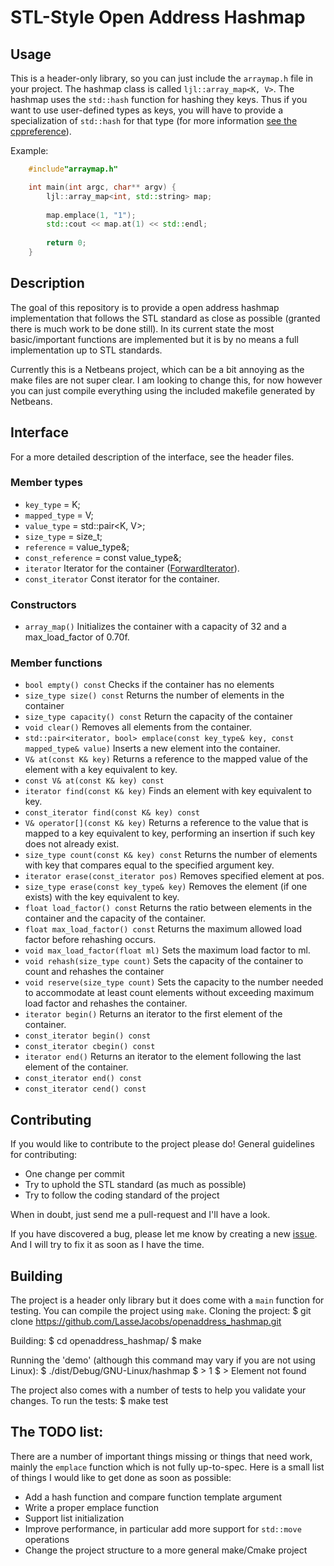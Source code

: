 # STL-Style Open Address Hashmap
## Usage
This is a header-only library, so you can just include the `arraymap.h` 
file in your project. The hashmap class is called `ljl::array_map<K, V>`.
The hashmap uses the `std::hash` function for hashing they keys. Thus if you
want to use user-defined types as keys, you will have to provide a 
specialization of `std::hash` for that type (for more information 
[see the cppreference](http://en.cppreference.com/w/cpp/utility/hash)).

Example:
```c++
	#include"arraymap.h"

	int main(int argc, char** argv) {
		ljl::array_map<int, std::string> map;
		
		map.emplace(1, "1");
		std::cout << map.at(1) << std::endl;
	   
		return 0;
	}

```

## Description
The goal of this repository is to provide a open address hashmap implementation 
that follows the STL standard as close as possible (granted there is much work 
to be done still). In its current state the most basic/important functions are 
implemented but it is by no means a full implementation up to STL standards.

Currently this is a Netbeans project, which can be a bit annoying as the make
files are not super clear. I am looking to change this, for now however you can
just compile everything using the included makefile generated by Netbeans.

## Interface
For a more detailed description of the interface, see the header files.

### Member types
 - `key_type` = K;
 - `mapped_type` = V;
 - `value_type` = std::pair<K, V>;
 - `size_type` = size_t;
 - `reference` = value_type&;
 - `const_reference` = const value_type&;
 - `iterator` Iterator for the container ([ForwardIterator](http://en.cppreference.com/w/cpp/concept/ForwardIterator)).
 - `const_iterator` Const iterator for the container.
 
### Constructors
 - `array_map()` Initializes the container with a capacity of 32 and a max_load_factor of 0.70f.

### Member functions
 - `bool empty() const` Checks if the container has no elements
 - `size_type size() const` Returns the number of elements in the container
 - `size_type capacity() const` Return the capacity of the container
 - `void clear()` Removes all elements from the container.
 - `std::pair<iterator, bool> emplace(const key_type& key, const mapped_type& value)` Inserts a new element into the container.
 - `V& at(const K& key)` Returns a reference to the mapped value of the element with a key equivalent to key.
 - `const V& at(const K& key) const`
 - `iterator find(const K& key)` Finds an element with key equivalent to key.
 - `const_iterator find(const K& key) const`
 - `V& operator[](const K& key)` Returns a reference to the value that is mapped to a key equivalent to key, performing an insertion if such key does not already exist.
 - `size_type count(const K& key) const` Returns the number of elements with key that compares equal to the specified argument key.
 - `iterator erase(const_iterator pos)` Removes specified element at pos.
 - `size_type erase(const key_type& key)` Removes the element (if one exists) with the key equivalent to key.
 - `float load_factor() const` Returns the ratio between elements in the container and the capacity of the container.
 - `float max_load_factor() const` Returns the maximum allowed load factor before rehashing occurs.
 - `void max_load_factor(float ml)` Sets the maximum load factor to ml.
 - `void rehash(size_type count)` Sets the capacity of the container to count and rehashes the container
 - `void reserve(size_type count)` Sets the capacity to the number needed to accommodate at least count elements without exceeding maximum load factor and rehashes the container.
 - `iterator begin()` Returns an iterator to the first element of the container.
 - `const_iterator begin() const`
 - `const_iterator cbegin() const`
 - `iterator end()` Returns an iterator to the element following the last element of the container.
 - `const_iterator end() const`
 - `const_iterator cend() const`
 
## Contributing
If you would like to contribute to the project please do! General guidelines for contributing:
 - One change per commit
 - Try to uphold the STL standard (as much as possible)
 - Try to follow the coding standard of the project
 
When in doubt, just send me a pull-request and I'll have a look.

If you have discovered a bug, please let me know by creating a new [issue](https://github.com/LasseJacobs/openaddress_hashmap/issues). And I will try to fix it as soon as I have the time.

## Building
The project is a header only library but it does come with a `main` function for testing.
You can compile the project using `make`.
Cloning the project:
	$ git clone https://github.com/LasseJacobs/openaddress_hashmap.git

Building:
	$ cd openaddress_hashmap/
	$ make
	
Running the 'demo' (although this command may vary if you are not using Linux):
	$ ./dist/Debug/GNU-Linux/hashmap
	$ > 1
	$ > Element not found
	
The project also comes with a number of tests to help you validate your changes.
To run the tests:
	$ make test
	
## The TODO list:
There are a number of important things missing or things that need work, mainly
the `emplace` function which is not fully up-to-spec. Here is a small list of
things I would like to get done as soon as possible:
 - Add a hash function and compare function template argument
 - Write a proper emplace function
 - Support list initialization
 - Improve performance, in particular add more support for `std::move` operations
 - Change the project structure to a more general make/Cmake project
	
